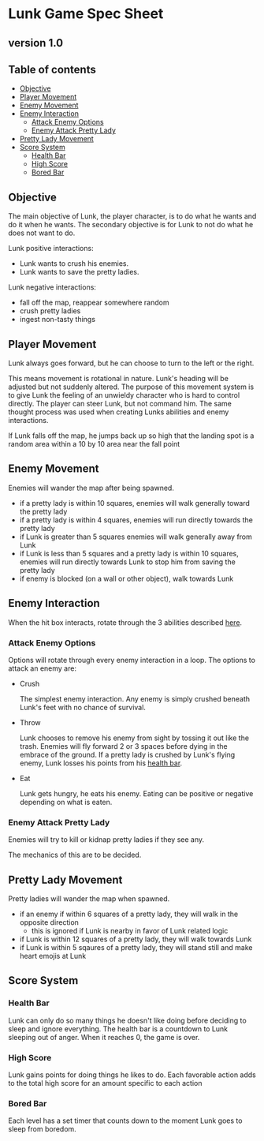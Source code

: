 # Lunk Game Spec Sheet
## version 1.0

## Table of contents
- [Objective](#objective)
- [Player Movement](#player-movement)
- [Enemy Movement](#enemy-movement)
- [Enemy Interaction](#enemy-interaction)
    - [Attack Enemy Options](#attack-enemy-options)
    - [Enemy Attack Pretty Lady](#enemy-attack-pretty-lady)
- [Pretty Lady Movement](#pretty-lady-movement)
- [Score System](#score-system)
    - [Health Bar](#health-bar)
    - [High Score](#high-score)
    - [Bored Bar](#bored-bar)


## Objective
The main objective of Lunk, the player character, is to do what he wants and do it when he wants.
The secondary objective is for Lunk to not do what he does not want to do.

Lunk positive interactions:
* Lunk wants to crush his enemies.
* Lunk wants to save the pretty ladies.


Lunk negative interactions:
* fall off the map, reappear somewhere random
* crush pretty ladies
* ingest non-tasty things


## Player Movement
Lunk always goes forward, but he can choose to turn to the left or the right.

This means movement is rotational in nature. Lunk's heading will be adjusted but not suddenly altered. The purpose of this movement system is to give Lunk the feeling of an unwieldy character who is hard to control directly. The player can steer Lunk, but not command him. The same thought process was used when creating Lunks abilities and enemy interactions.

If Lunk falls off the map, he jumps back up so high that the landing spot is a random area within a 10 by 10 area near the fall point

## Enemy Movement
Enemies will wander the map after being spawned.

* if a pretty lady is within 10 squares, enemies will walk generally toward the pretty lady
* if a pretty lady is within 4 squares, enemies will run directly towards the pretty lady
* if Lunk is greater than 5 squares enemies will walk generally away from Lunk
* if Lunk is less than 5 squares and a pretty lady is within 10 squares, enemies will run directly towards Lunk to stop him from saving the pretty lady
* if enemy is blocked (on a wall or other object), walk towards Lunk

## Enemy Interaction
When the hit box interacts, rotate through the 3 abilities described [here](#attack-enemy-options).

### Attack Enemy Options
Options will rotate through every enemy interaction in a loop. The options to attack an enemy are:
* Crush

  The simplest enemy interaction. Any enemy is simply crushed beneath Lunk's feet with no chance of survival.
* Throw

  Lunk chooses to remove his enemy from sight by tossing it out like the trash. Enemies will fly forward 2 or 3 spaces before dying in the embrace of the ground.
If a pretty lady is crushed by Lunk's flying enemy, Lunk losses his points from his [health bar](#health-bar).
* Eat

  Lunk gets hungry, he eats his enemy. Eating can be positive or negative depending on what is eaten.

### Enemy Attack Pretty Lady
Enemies will try to kill or kidnap pretty ladies if they see any.

The mechanics of this are to be decided.

## Pretty Lady Movement
Pretty ladies will wander the map when spawned.

* if an enemy if within 6 squares of a pretty lady, they will walk in the opposite direction
    * this is ignored if Lunk is nearby in favor of Lunk related logic
* if Lunk is within 12 squares of a pretty lady, they will walk towards Lunk
* if Lunk is within 5 sqaures of a pretty lady, they will stand still and make heart emojis at Lunk 

## Score System
### Health Bar
Lunk can only do so many things he doesn't like doing before deciding to sleep and ignore everything.
The health bar is a countdown to Lunk sleeping out of anger. When it reaches 0, the game is over.

### High Score
Lunk gains points for doing things he likes to do.
Each favorable action adds to the total high score for an amount specific to each action

### Bored Bar
Each level has a set timer that counts down to the moment Lunk goes to sleep from boredom.